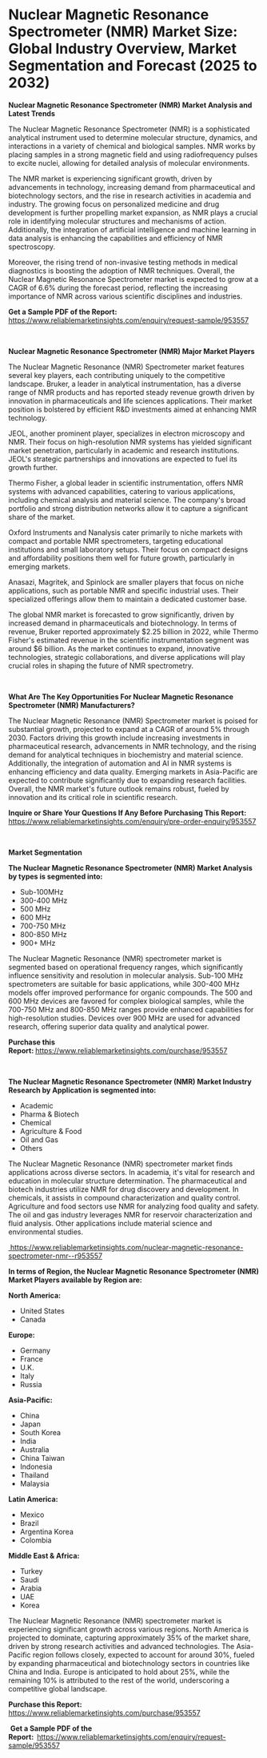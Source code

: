 <p><h1>Nuclear Magnetic Resonance Spectrometer (NMR) Market Size: Global Industry Overview, Market Segmentation and Forecast (2025 to 2032)</h1></p><p><strong>Nuclear Magnetic Resonance Spectrometer (NMR) Market Analysis and Latest Trends</strong></p>
<p><p>The Nuclear Magnetic Resonance Spectrometer (NMR) is a sophisticated analytical instrument used to determine molecular structure, dynamics, and interactions in a variety of chemical and biological samples. NMR works by placing samples in a strong magnetic field and using radiofrequency pulses to excite nuclei, allowing for detailed analysis of molecular environments.</p><p>The NMR market is experiencing significant growth, driven by advancements in technology, increasing demand from pharmaceutical and biotechnology sectors, and the rise in research activities in academia and industry. The growing focus on personalized medicine and drug development is further propelling market expansion, as NMR plays a crucial role in identifying molecular structures and mechanisms of action. Additionally, the integration of artificial intelligence and machine learning in data analysis is enhancing the capabilities and efficiency of NMR spectroscopy.</p><p>Moreover, the rising trend of non-invasive testing methods in medical diagnostics is boosting the adoption of NMR techniques. Overall, the Nuclear Magnetic Resonance Spectrometer market is expected to grow at a CAGR of 6.6% during the forecast period, reflecting the increasing importance of NMR across various scientific disciplines and industries.</p></p>
<p><strong>Get a Sample PDF of the Report:&nbsp;</strong> <a href="https://www.reliablemarketinsights.com/enquiry/request-sample/953557?utm_campaign=3267&utm_medium=2&utm_source=Github&utm_content=ia&utm_term=14042025&utm_id=nuclear-magnetic-resonance-spectrometer-nmr">https://www.reliablemarketinsights.com/enquiry/request-sample/953557</a></p>
<p>&nbsp;</p>
<p><strong>Nuclear Magnetic Resonance Spectrometer (NMR) Major Market Players</strong></p>
<p><p>The Nuclear Magnetic Resonance (NMR) Spectrometer market features several key players, each contributing uniquely to the competitive landscape. Bruker, a leader in analytical instrumentation, has a diverse range of NMR products and has reported steady revenue growth driven by innovation in pharmaceuticals and life sciences applications. Their market position is bolstered by efficient R&D investments aimed at enhancing NMR technology.</p><p>JEOL, another prominent player, specializes in electron microscopy and NMR. Their focus on high-resolution NMR systems has yielded significant market penetration, particularly in academic and research institutions. JEOL's strategic partnerships and innovations are expected to fuel its growth further.</p><p>Thermo Fisher, a global leader in scientific instrumentation, offers NMR systems with advanced capabilities, catering to various applications, including chemical analysis and material science. The company's broad portfolio and strong distribution networks allow it to capture a significant share of the market.</p><p>Oxford Instruments and Nanalysis cater primarily to niche markets with compact and portable NMR spectrometers, targeting educational institutions and small laboratory setups. Their focus on compact designs and affordability positions them well for future growth, particularly in emerging markets.</p><p>Anasazi, Magritek, and Spinlock are smaller players that focus on niche applications, such as portable NMR and specific industrial uses. Their specialized offerings allow them to maintain a dedicated customer base.</p><p>The global NMR market is forecasted to grow significantly, driven by increased demand in pharmaceuticals and biotechnology. In terms of revenue, Bruker reported approximately $2.25 billion in 2022, while Thermo Fisher's estimated revenue in the scientific instrumentation segment was around $6 billion. As the market continues to expand, innovative technologies, strategic collaborations, and diverse applications will play crucial roles in shaping the future of NMR spectrometry.</p></p>
<p>&nbsp;</p>
<p><strong>What Are The Key Opportunities For Nuclear Magnetic Resonance Spectrometer (NMR) Manufacturers?</strong></p>
<p><p>The Nuclear Magnetic Resonance (NMR) Spectrometer market is poised for substantial growth, projected to expand at a CAGR of around 5% through 2030. Factors driving this growth include increasing investments in pharmaceutical research, advancements in NMR technology, and the rising demand for analytical techniques in biochemistry and material science. Additionally, the integration of automation and AI in NMR systems is enhancing efficiency and data quality. Emerging markets in Asia-Pacific are expected to contribute significantly due to expanding research facilities. Overall, the NMR market's future outlook remains robust, fueled by innovation and its critical role in scientific research.</p></p>
<p><strong>Inquire or Share Your Questions If Any Before Purchasing This Report:</strong> <a href="https://www.reliablemarketinsights.com/enquiry/pre-order-enquiry/953557?utm_campaign=3267&utm_medium=2&utm_source=Github&utm_content=ia&utm_term=14042025&utm_id=nuclear-magnetic-resonance-spectrometer-nmr">https://www.reliablemarketinsights.com/enquiry/pre-order-enquiry/953557</a></p>
<p>&nbsp;</p>
<p><strong>Market Segmentation</strong></p>
<p><strong>The Nuclear Magnetic Resonance Spectrometer (NMR) Market Analysis by types is segmented into:</strong></p>
<p><ul><li>Sub-100MHz</li><li>300-400 MHz</li><li>500 MHz</li><li>600 MHz</li><li>700-750 MHz</li><li>800-850 MHz</li><li>900+ MHz</li></ul></p>
<p><p>The Nuclear Magnetic Resonance (NMR) spectrometer market is segmented based on operational frequency ranges, which significantly influence sensitivity and resolution in molecular analysis. Sub-100 MHz spectrometers are suitable for basic applications, while 300-400 MHz models offer improved performance for organic compounds. The 500 and 600 MHz devices are favored for complex biological samples, while the 700-750 MHz and 800-850 MHz ranges provide enhanced capabilities for high-resolution studies. Devices over 900 MHz are used for advanced research, offering superior data quality and analytical power.</p></p>
<p><strong>Purchase this Report:&nbsp;</strong><a href="https://www.reliablemarketinsights.com/purchase/953557?utm_campaign=3267&utm_medium=2&utm_source=Github&utm_content=ia&utm_term=14042025&utm_id=nuclear-magnetic-resonance-spectrometer-nmr">https://www.reliablemarketinsights.com/purchase/953557</a></p>
<p>&nbsp;</p>
<p><strong>The Nuclear Magnetic Resonance Spectrometer (NMR) Market Industry Research by Application is segmented into:</strong></p>
<p><ul><li>Academic</li><li>Pharma & Biotech</li><li>Chemical</li><li>Agriculture & Food</li><li>Oil and Gas</li><li>Others</li></ul></p>
<p><p>The Nuclear Magnetic Resonance (NMR) spectrometer market finds applications across diverse sectors. In academia, it's vital for research and education in molecular structure determination. The pharmaceutical and biotech industries utilize NMR for drug discovery and development. In chemicals, it assists in compound characterization and quality control. Agriculture and food sectors use NMR for analyzing food quality and safety. The oil and gas industry leverages NMR for reservoir characterization and fluid analysis. Other applications include material science and environmental studies.</p></p>
<p><a href="https://www.reliablemarketinsights.com/nuclear-magnetic-resonance-spectrometer-nmr--r953557?utm_campaign=3267&utm_medium=2&utm_source=Github&utm_content=ia&utm_term=14042025&utm_id=nuclear-magnetic-resonance-spectrometer-nmr">&nbsp;https://www.reliablemarketinsights.com/nuclear-magnetic-resonance-spectrometer-nmr--r953557</a></p>
<p><strong>In terms of Region, the Nuclear Magnetic Resonance Spectrometer (NMR) Market Players available by Region are:</strong></p>
<p>
    <p> <strong> North America: </strong>
        <ul>
            <li>United States</li>
            <li>Canada</li>
        </ul>
        </p> 
    <p> <strong> Europe: </strong>
        <ul>
            <li>Germany</li>
            <li>France</li>
            <li>U.K.</li>
            <li>Italy</li>
            <li>Russia</li>
        </ul>
        </p> 
    <p> <strong> Asia-Pacific: </strong>
        <ul>
            <li>China</li>
            <li>Japan</li>
            <li>South Korea</li>
            <li>India</li>
            <li>Australia</li>
            <li>China Taiwan</li>
            <li>Indonesia</li>
            <li>Thailand</li>
            <li>Malaysia</li>
        </ul>
        </p> 
    <p> <strong> Latin America: </strong>
        <ul>
            <li>Mexico</li>
            <li>Brazil</li>
            <li>Argentina Korea</li>
            <li>Colombia</li>
        </ul>
        </p> 
    <p> <strong> Middle East & Africa: </strong>
        <ul>
            <li>Turkey</li>
            <li>Saudi</li>
            <li>Arabia</li>
            <li>UAE</li>
            <li>Korea</li>
        </ul>
    </p>
    </p>
<p><p>The Nuclear Magnetic Resonance (NMR) spectrometer market is experiencing significant growth across various regions. North America is projected to dominate, capturing approximately 35% of the market share, driven by strong research activities and advanced technologies. The Asia-Pacific region follows closely, expected to account for around 30%, fueled by expanding pharmaceutical and biotechnology sectors in countries like China and India. Europe is anticipated to hold about 25%, while the remaining 10% is attributed to the rest of the world, underscoring a competitive global landscape.</p></p>
<p><strong>Purchase this Report: </strong><a href="https://www.reliablemarketinsights.com/purchase/953557?utm_campaign=3267&utm_medium=2&utm_source=Github&utm_content=ia&utm_term=14042025&utm_id=nuclear-magnetic-resonance-spectrometer-nmr">https://www.reliablemarketinsights.com/purchase/953557</a></p>
<p>&nbsp;<strong>Get a Sample PDF of the Report:&nbsp;&nbsp;</strong><a href="https://www.reliablemarketinsights.com/enquiry/request-sample/953557?utm_campaign=3267&utm_medium=2&utm_source=Github&utm_content=ia&utm_term=14042025&utm_id=nuclear-magnetic-resonance-spectrometer-nmr">https://www.reliablemarketinsights.com/enquiry/request-sample/953557</a></p>
<p><strong></strong></p>
<p><p></p><p></p><p></p></p>